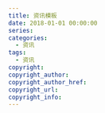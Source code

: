```yaml
---
title: 资讯模板
date: 2018-01-01 00:00:00
series: 
categories:
  - 资讯
tags:
  - 资讯
copyright:
copyright_author:
copyright_author_href:
copyright_url:
copyright_info:
---
```


